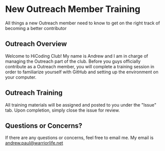 # New Outreach Member Training
All things a new Outreach member need to know to get on the right track of becoming a better contributor

## Outreach Overview 
Welcome to HiCoding Club! My name is Andrew and I am in charge of managing the Outreach part of the club. Before you guys officially contribute as a Outreach member, you will complete a training session in order to familiarize yourself with GitHub and setting up the environment on your computer. 


## Outreach Training 
All training materials will be assigned and posted to you under the "Issue" tab. Upon completion, simply close the issue for review. 

## Questions or Concerns? 
If there are any questions or concerns, feel free to email me. My email is andrew.paul@warriorlife.net

